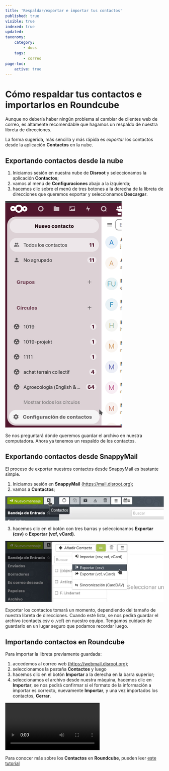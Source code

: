 ```yaml
---
title: 'Respaldar/exportar e importar tus contactos'
published: true
visible: true
indexed: true
updated:
taxonomy:
    category:
        - docs
    tags:
        - correo
page-toc:
    active: true
---
```


# Cómo respaldar tus contactos e importarlos en Roundcube
Aunque no debería haber ningún problema al cambiar de clientes web de correo, es altamente recomendable que hagamos un respaldo de nuestra libreta de direcciones.

La forma sugerida, más sencilla y más rápida es _exportar_ los contactos desde la aplicación **Contactos** en la nube.

## Exportando contactos desde la nube
1. Iniciamos sesión en nuestra nube de **Disroot** y seleccionamos la aplicación **Contactos**;
2. vamos al menú de **Configuraciones** abajo a la izquierda;
3. hacemos clic sobre el menú de tres botones a la derecha de la libreta de direcciones que queremos exportar y seleccionamos **Descargar**.

  ![](es/contactos_exportar.gif)

Se nos preguntará dónde queremos guardar el archivo en nuestra computadora. Ahora ya tenemos un respaldo de los contactos.


## Exportando contactos desde SnappyMail
El proceso de exportar nuestros contactos desde SnappyMail es bastante simple.

1. Iniciamos sesión en **SnappyMail** [(https://mail.disroot.org)](https://mail.disroot.org);
2. vamos a **Contactos**;

  ![](es/contactos.png)

3. hacemos clic en el botón con tres barras y seleccionamos **Exportar (csv)** o **Exportar (vcf, vCard)**.

  ![](es/exportar.png)

Exportar los contactos tomará un momento, dependiendo del tamaño de nuestra libreta de direcciones. Cuando esté lista, se nos pedirá guardar el archivo (contacts.csv o .vcf) en nuestro equipo. Tengamos cuidado de guardarlo en un lugar seguro que podamos recordar luego.

## Importando contactos en Roundcube
Para importar la libreta previamente guardada:

1. accedemos al correo web [(https://webmail.disroot.org)](https://webmail.disroot.org);
2. seleccionamos la pestaña **Contactos** y luego
3. hacemos clic en el botón **Importar** a la derecha en la barra superior;
4. seleccionamos el archivo desde nuestra máquina, hacemos clic en **Importar**, se nos pedirá confirmar si el formato de la información a importar es correcto, nuevamente **Importar**, y una vez importados los contactos, **Cerrar**.

  ![](../../01.Roundcube/04.contacts/es/rc_importar.mp4?resize=1024,576&loop)


Para conocer más sobre los **Contactos** en **Roundcube**, pueden leer [este tutorial](../../01.Roundcube/04.contacts/)
